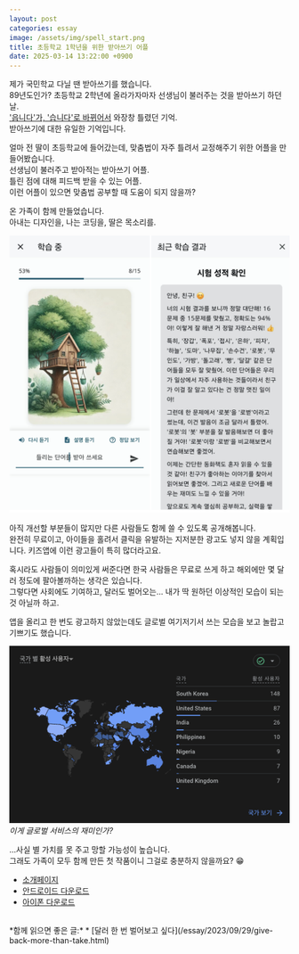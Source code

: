 ```yaml
---
layout: post
categories: essay
image: /assets/img/spell_start.png
title: 초등학교 1학년을 위한 받아쓰기 어플
date: 2025-03-14 13:22:00 +0900
---
```


제가 국민학교 다닐 땐 받아쓰기를 했습니다.  
89년도인가? 초등학교 2학년에 올라가자마자 선생님이 불러주는 것을 받아쓰기 하던 날.  
['읍니다'가, '습니다'로 바뀌어서](https://namu.wiki/w/%EC%9D%8D%EB%8B%88%EB%8B%A4) 와장창 틀렸던 기억.  
받아쓰기에 대한 유일한 기억입니다.

얼마 전 딸이 초등학교에 들어갔는데, 맞춤법이 자주 틀려서 교정해주기 위한 어플을 만들어봤습니다.  
선생님이 불러주고 받아적는 받아쓰기 어플.  
틀린 점에 대해 피드백 받을 수 있는 어플.  
이런 어플이 있으면 맞춤법 공부할 때 도움이 되지 않을까?

온 가족이 함께 만들었습니다.  
아내는 디자인을, 나는 코딩을, 딸은 목소리를.

![받아쓰기 어플 모습](/assets/img/spell_start.png)

아직 개선할 부분들이 많지만 다른 사람들도 함께 쓸 수 있도록 공개해봅니다.  
완전히 무료이고, 아이들을 홀려서 클릭을 유발하는 지저분한 광고도 넣지 않을 계획입니다. 키즈앱에 이런 광고들이 특히 많더라고요.

혹시라도 사람들이 의미있게 써준다면 한국 사람들은 무료로 쓰게 하고 해외에만 몇 달러 정도에 팔아볼까하는 생각은 있습니다.  
그렇다면 사회에도 기여하고, 달러도 벌어오는... 내가 딱 원하던 이상적인 모습이 되는 것 아닐까 하고.

앱을 올리고 한 번도 광고하지 않았는데도 글로벌 여기저기서 쓰는 모습을 보고 놀랍고 기쁘기도 했습니다.  

![해외에서 사용 중인 모습](/assets/img/global_spell_start.png)  
*이게 글로벌 서비스의 재미인가?*

...사실 별 가치를 못 주고 망할 가능성이 높습니다.  
그래도 가족이 모두 함께 만든 첫 작품이니 그걸로 충분하지 않을까요? 😁

* [소개페이지](https://spellstart.com/ko)
* [안드로이드 다운로드](https://play.google.com/store/apps/details?id=com.spellstart.android&hl=ko)  
* [아이폰 다운로드](https://apps.apple.com/kr/app/%EC%B4%88%EB%93%B1-%EB%B0%9B%EC%95%84%EC%93%B0%EA%B8%B0-%EB%8B%A8%EC%96%B4-%EC%97%B0%EC%8A%B5/id6740793505)  

<br>
*함께 읽으면 좋은 글:*
* [달러 한 번 벌어보고 싶다](/essay/2023/09/29/give-back-more-than-take.html)
